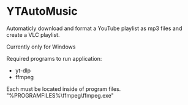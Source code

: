 # YTAutoMusic

Automaticly download and format a YouTube playlist as mp3 files and create a VLC playlist.

Currently only for Windows

Required programs to run application:
- yt-dlp
- ffmpeg

Each must be located inside of program files.
"%PROGRAMFILES%\ffmpeg\ffmpeg.exe"
